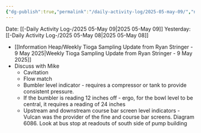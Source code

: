 ```yaml
---
{"dg-publish":true,"permalink":"/daily-activity-log/2025-05-may-09/","noteIcon":"","created":"2025-05-09T12:04:38.498-05:00"}
---
```


Date: [[-Daily Activity Log-/2025 05-May 09\|2025 05-May 09]]
Yesterday: [[-Daily Activity Log-/2025 05-May 08\|2025 05-May 08]]

- [[Information Heap/Weekly Tioga Sampling Update from Ryan Stringer - 9 May 2025\|Weekly Tioga Sampling Update from Ryan Stringer - 9 May 2025]]
- Discuss with Mike
	- Cavitation
	- Flow match
	- Bumbler level indicator - requires a compressor or tank to provide consistent pressure.
	- If the bumbler is reading 12 inches off - ergo, for the bowl level to be central, it requires a reading of 24 inches 
	- Upstream and downstream course bar screen level indicators - Vulcan was the provider of the fine and course bar screens. Diagram 6086. Look at bus stop at readouts of south side of pump building